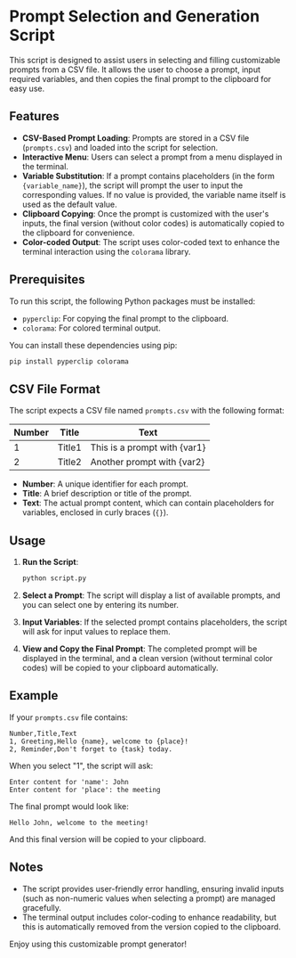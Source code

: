
# Prompt Selection and Generation Script

This script is designed to assist users in selecting and filling customizable prompts from a CSV file. It allows the user to choose a prompt, input required variables, and then copies the final prompt to the clipboard for easy use.

## Features

- **CSV-Based Prompt Loading**: Prompts are stored in a CSV file (`prompts.csv`) and loaded into the script for selection.
- **Interactive Menu**: Users can select a prompt from a menu displayed in the terminal.
- **Variable Substitution**: If a prompt contains placeholders (in the form `{variable_name}`), the script will prompt the user to input the corresponding values. If no value is provided, the variable name itself is used as the default value.
- **Clipboard Copying**: Once the prompt is customized with the user's inputs, the final version (without color codes) is automatically copied to the clipboard for convenience.
- **Color-coded Output**: The script uses color-coded text to enhance the terminal interaction using the `colorama` library.

## Prerequisites

To run this script, the following Python packages must be installed:

- `pyperclip`: For copying the final prompt to the clipboard.
- `colorama`: For colored terminal output.

You can install these dependencies using pip:

```bash
pip install pyperclip colorama
```

## CSV File Format

The script expects a CSV file named `prompts.csv` with the following format:

| Number | Title  | Text                        |
|--------|--------|-----------------------------|
| 1      | Title1 | This is a prompt with {var1} |
| 2      | Title2 | Another prompt with {var2}   |

- **Number**: A unique identifier for each prompt.
- **Title**: A brief description or title of the prompt.
- **Text**: The actual prompt content, which can contain placeholders for variables, enclosed in curly braces (`{}`).

## Usage

1. **Run the Script**:
   ```bash
   python script.py
   ```

2. **Select a Prompt**: The script will display a list of available prompts, and you can select one by entering its number.

3. **Input Variables**: If the selected prompt contains placeholders, the script will ask for input values to replace them.

4. **View and Copy the Final Prompt**: The completed prompt will be displayed in the terminal, and a clean version (without terminal color codes) will be copied to your clipboard automatically.

## Example

If your `prompts.csv` file contains:

```csv
Number,Title,Text
1, Greeting,Hello {name}, welcome to {place}!
2, Reminder,Don't forget to {task} today.
```

When you select "1", the script will ask:

```
Enter content for 'name': John
Enter content for 'place': the meeting
```

The final prompt would look like:

```
Hello John, welcome to the meeting!
```

And this final version will be copied to your clipboard.

## Notes

- The script provides user-friendly error handling, ensuring invalid inputs (such as non-numeric values when selecting a prompt) are managed gracefully.
- The terminal output includes color-coding to enhance readability, but this is automatically removed from the version copied to the clipboard.

Enjoy using this customizable prompt generator!
